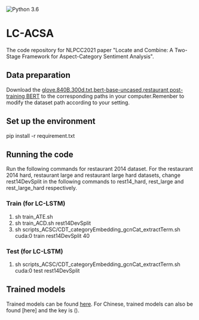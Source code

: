 ![Python 3.6](https://img.shields.io/badge/python-3.6-green.svg)

# LC-ACSA
The code repository for NLPCC2021 paper "Locate and Combine: A Two-Stage Framework for Aspect-Category Sentiment Analysis".

## Data preparation
Download the [glove.840B.300d.txt](http://nlp.stanford.edu/data/wordvecs/glove.840B.300d.zip),[bert-base-uncased](https://huggingface.co/bert-base-uncased),[restaurant post-training BERT](https://github.com/howardhsu/BERT-for-RRC-ABSA/blob/master/pytorch-pretrained-bert.md) to the corresponding paths in your computer.Remenber to modify the dataset path according to your setting.

## Set up the environment
pip install -r requirement.txt

## Running the code
Run the following commands for restaurant 2014 dataset. For the restaurant 2014 hard, restaurant large and restaurant large hard datasets, change rest14DevSplit in the following commands to rest14_hard, rest_large and rest_large_hard respectively.

### Train (for LC-LSTM)
1. sh train_ATE.sh
2. sh train_ACD.sh rest14DevSplit
3. sh scripts_ACSC/CDT_categoryEmbedding_gcnCat_extractTerm.sh cuda:0 train rest14DevSplit 40 

### Test (for LC-LSTM)
1. sh scripts_ACSC/CDT_categoryEmbedding_gcnCat_extractTerm.sh cuda:0 test rest14DevSplit


## Trained models
Trained models can be found [here](). For Chinese, trained models can also be found [here] and the key is ().

